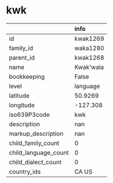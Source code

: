 # kwk
|                      | info      |
|:---------------------|:----------|
| id                   | kwak1269  |
| family_id            | waka1280  |
| parent_id            | kwak1268  |
| name                 | Kwak'wala |
| bookkeeping          | False     |
| level                | language  |
| latitude             | 50.9269   |
| longitude            | -127.308  |
| iso639P3code         | kwk       |
| description          | nan       |
| markup_description   | nan       |
| child_family_count   | 0         |
| child_language_count | 0         |
| child_dialect_count  | 0         |
| country_ids          | CA US     |
